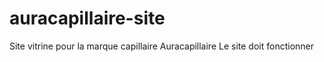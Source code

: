 # auracapillaire-site
Site vitrine pour la marque capillaire Auracapillaire
Le site doit fonctionner 